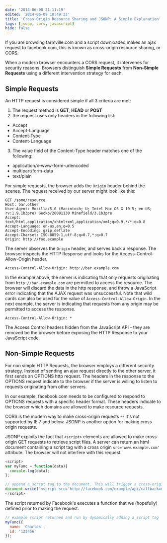 ```yaml
---
date: '2014-06-08 21:11:19'
edited: '2014-06-09 10:49:33'
title: 'Cross-Origin Resource Sharing and JSONP: A Simple Explanation'
tags: [jsonp, cors, javascript]
hide: false
---
```


                         
If you are browsing farmville.com and a script downloaded makes an ajax request to facebook.com, this is known as cross-origin resource sharing, or CORS.

When a modern browser encounters a CORS request, it intervenes for security reasons. Browsers distinguish **Simple Requests**  from **Non-Simple Requests** using a different intervention strategy for each. 

## Simple Requests

An HTTP request is considered simple if all 3 criteria are met:

1. The request method is **GET**, **HEAD** or **POST**
2. the request uses only headers in the following list:
  - Accept
  - Accept-Language
  - Content-Type
  - Content-Language
3. The value field of the Content-Type header matches one of the following:
  - application/x-www-form-urlencoded
  - multipart/form-data
  - text/plain

For simple requests, the browser adds the `Origin` header behind the scenes. The request received by our server might look like this:

```
GET /some/resource
Host: bar.other
User-Agent: Mozilla/5.0 (Macintosh; U; Intel Mac OS X 10.5; en-US; rv:1.9.1b3pre) Gecko/20081130 Minefield/3.1b3pre
Accept: text/html,application/xhtml+xml,application/xml;q=0.9,*/*;q=0.8
Accept-Language: en-us,en;q=0.5
Accept-Encoding: gzip,deflate
Accept-Charset: ISO-8859-1,utf-8;q=0.7,*;q=0.7
Origin: http://foo.example
```

The server observes the `Origin` header, and serves back a response. The browser inspects the HTTP Response and looks for the Access-Control-Allow-Origin header. 

```
Access-Control-Allow-Origin: http://bar.example.com
```

In the example above,  the server is indicating that only requests originating from `http://bar.example.com` are permitted to access the resource. The browser will discard the data in the http response, and throw a JavaScript error indicating that the AJAX request was unsuccessful. Note that wild cards can also be used for the value of `Access-Control-Allow-Origin`. In the next example, the server is indicating that requests from any origin may be permitted to access the response.

```
Access-Control-Allow-Origin: *
```

The Access Control headers hidden from the JavaScript API - they are removed be the browser before exposing the HTTP Response to your JavaScript code.

## Non-Simple Requests

For non simple HTTP Requests, the browser employs a different security strategy.  Instead of sending an ajax request directly to the other server, it first sends an OPTIONS http request. The headers in the response to the OPTIONS request indicate to the browser if the server is willing to listen to requests originating from other servers. 

In our example, facebook.com needs to be configured to respond to OPTIONS requests with a specific header format. These headers indicate to the browser which domains are allowed to make resource requests.

CORS is the modern way to make cross-origin requests -- It's not supported by IE 7 and below. JSONP is another option for making cross origin requests.

JSONP exploits the fact that `<script>` elements are allowed to make cross-origin GET requests to retrieve script files. A server can return an html document containing a script tag with a cross origin `src='www.example.com'` attribute. The browser will not interfere with this request. 

```javascript
<script>
var myFunc = function(data){
  console.log(data);
};

// append a script tag to the document. This will trigger a cross-origin GET request.
document.write("<script src='http://facebook.com/example/api/callback=myFunc'>")
</script>
```

The script returned by Facebook's executes a function that we (hopefully) defined prior to making the request.
```javascript
// example script returned and run by dynamically adding a script tag
myFunc({
  name: 'Charles',
  id: '123456'
});
```